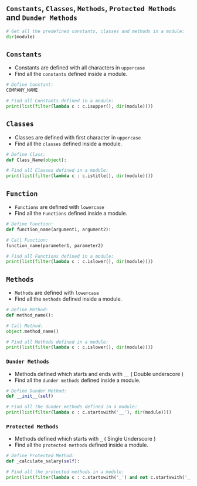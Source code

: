 ## `Constants`, `Classes`, `Methods`, `Protected Methods` and `Dunder Methods`
```python
# Get all the predefined constants, classes and methods in a module:
dir(module)
```

## `Constants`

- Constants are defined with all characters in `uppercase`
- Find all the `constants` defined inside a module.

```python
# Define Constant:
COMPANY_NAME

# Find all Constants defined in a module:
print(list(filter(lambda c : c.isupper(), dir(module))))
```

## `Classes`

- Classes are defined with first character in `uppercase`
- Find all the `classes` defined inside a module.

```python
# Define Class:
def Class_Name(object):

# Find all Classes defined in a module:
print(list(filter(lambda c : c.istitle(), dir(module))))
```

## `Function`

- `Functions` are defined with `lowercase`
- Find all the `Functions` defined inside a module.

```python
# Define Function:
def function_name(argument1, argument2):

# Call Function:
function_name(parameter1, parameter2)

# Find all Functions defined in a module:
print(list(filter(lambda c : c.islower(), dir(module))))
```

## `Methods`

- `Methods` are defined with `lowercase`
- Find all the `methods` defined inside a module.

```python
# Define Method:
def method_name():

# Call Method:
object.method_name()

# Find all Methods defined in a module:
print(list(filter(lambda c : c.islower(), dir(module))))
```

### `Dunder Methods`

- Methods defined which starts and ends with `__` ( Double underscore )
- Find all the `dunder methods` defined inside a module.

```python
# Define Dunder Method:
def __init__(self)

# Find all the dunder methods defined in a module:
print(list(filter(lambda c : c.startswith('__'), dir(module))))
```

### `Protected Methods`

- Methods defined which starts with `_` ( Single Underscore )
- Find all the `protected methods` defined inside a module.

```python
# Define Protected Method:
def _calculate_salary(self):

# Find all the protected methods in a module:
print(list(filter(lambda c : c.startswith('_') and not c.startswith('__'), dir(module))))
``` 

